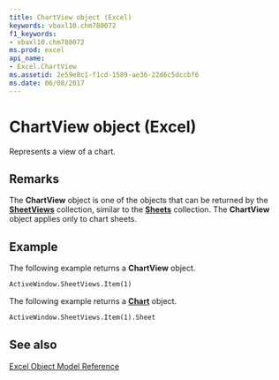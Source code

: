 ```yaml
---
title: ChartView object (Excel)
keywords: vbaxl10.chm780072
f1_keywords:
- vbaxl10.chm780072
ms.prod: excel
api_name:
- Excel.ChartView
ms.assetid: 2e59e8c1-f1cd-1589-ae36-22d6c5dccbf6
ms.date: 06/08/2017
---
```



# ChartView object (Excel)

Represents a view of a chart.


## Remarks

The  **ChartView** object is one of the objects that can be returned by the **[SheetViews](Excel.SheetViews.md)** collection, similar to the **[Sheets](Excel.Sheets.md)** collection. The **ChartView** object applies only to chart sheets.


## Example

The following example returns a  **ChartView** object.


```vb
ActiveWindow.SheetViews.Item(1) 

```

The following example returns a  **[Chart](Excel.Chart(object).md)** object.




```vb
ActiveWindow.SheetViews.Item(1).Sheet 

```


## See also



[Excel Object Model Reference](overview/Excel/object-model.md)

